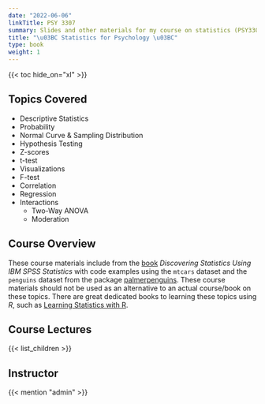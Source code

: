 ```yaml
---
date: "2022-06-06"
linkTitle: PSY 3307
summary: Slides and other materials for my course on statistics (PSY3307).
title: "\u03BC Statistics for Psychology \u03BC"
type: book
weight: 1
---
```


{{< toc hide_on="xl" >}}

## Topics Covered

- Descriptive Statistics
- Probability
- Normal Curve & Sampling Distribution
- Hypothesis Testing
- Z-scores
- t-test
- Visualizations
- F-test
- Correlation
- Regression
- Interactions
  - Two-Way ANOVA
  - Moderation

## Course Overview

These course materials include from the [book](https://edge.sagepub.com/field5e) *Discovering Statistics Using IBM SPSS Statistics* with code examples using the `mtcars` dataset and the `penguins` dataset from the package [palmerpenguins](https://allisonhorst.github.io/palmerpenguins/). These course materials should not be used as an alternative to an actual course/book on these topics. There are great dedicated books to learning these topics using *R*, such as [Learning Statistics with R](https://learningstatisticswithr.com/). 

## Course Lectures

{{< list_children >}}

## Instructor

{{< mention "admin" >}}